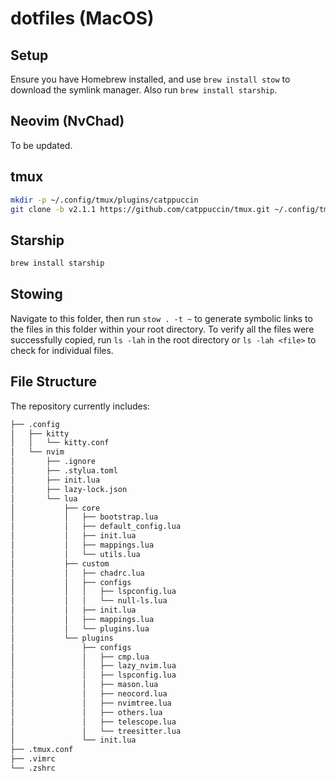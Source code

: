 # dotfiles (MacOS)

## Setup

Ensure you have Homebrew installed, and use `brew install stow` to download the symlink manager. Also run `brew install starship`.

## Neovim (NvChad)

To be updated.

## tmux

```bash
mkdir -p ~/.config/tmux/plugins/catppuccin
git clone -b v2.1.1 https://github.com/catppuccin/tmux.git ~/.config/tmux/plugins/catppuccin/tmux
```

## Starship

```bash
brew install starship
```

## Stowing

Navigate to this folder, then run `stow . -t ~` to generate symbolic links to the files in this folder within your root directory. To verify all the files were successfully copied, run `ls -lah` in the root directory or `ls -lah <file>` to check for individual files.

## File Structure
The repository currently includes:

```bash
├── .config
│   ├── kitty
│   │   └── kitty.conf
│   └── nvim
│       ├── .ignore
│       ├── .stylua.toml
│       ├── init.lua
│       ├── lazy-lock.json
│       └── lua
│           ├── core
│           │   ├── bootstrap.lua
│           │   ├── default_config.lua
│           │   ├── init.lua
│           │   ├── mappings.lua
│           │   └── utils.lua
│           ├── custom
│           │   ├── chadrc.lua
│           │   ├── configs
│           │   │   ├── lspconfig.lua
│           │   │   └── null-ls.lua
│           │   ├── init.lua
│           │   ├── mappings.lua
│           │   └── plugins.lua
│           └── plugins
│               ├── configs
│               │   ├── cmp.lua
│               │   ├── lazy_nvim.lua
│               │   ├── lspconfig.lua
│               │   ├── mason.lua
│               │   ├── neocord.lua
│               │   ├── nvimtree.lua
│               │   ├── others.lua
│               │   ├── telescope.lua
│               │   └── treesitter.lua
│               └── init.lua
├── .tmux.conf
├── .vimrc
└── .zshrc
```
